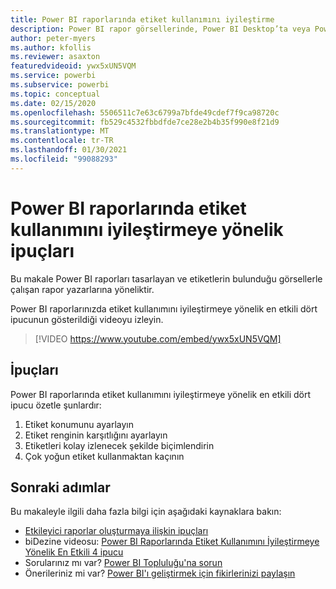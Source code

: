 ```yaml
---
title: Power BI raporlarında etiket kullanımını iyileştirme
description: Power BI rapor görsellerinde, Power BI Desktop’ta veya Power BI hizmetinde etiketlerin kullanımını iyileştirmeye yönelik dört ipucu.
author: peter-myers
ms.author: kfollis
ms.reviewer: asaxton
featuredvideoid: ywx5xUN5VQM
ms.service: powerbi
ms.subservice: powerbi
ms.topic: conceptual
ms.date: 02/15/2020
ms.openlocfilehash: 5506511c7e63c6799a7bfde49cdef7f9ca98720c
ms.sourcegitcommit: fb529c4532fbbdfde7ce28e2b4b35f990e8f21d9
ms.translationtype: MT
ms.contentlocale: tr-TR
ms.lasthandoff: 01/30/2021
ms.locfileid: "99088293"
---
```

# <a name="tips-to-optimize-the-use-of-labels-in-power-bi-reports"></a>Power BI raporlarında etiket kullanımını iyileştirmeye yönelik ipuçları

Bu makale Power BI raporları tasarlayan ve etiketlerin bulunduğu görsellerle çalışan rapor yazarlarına yöneliktir.

Power BI raporlarınızda etiket kullanımını iyileştirmeye yönelik en etkili dört ipucunun gösterildiği videoyu izleyin.

> [!VIDEO https://www.youtube.com/embed/ywx5xUN5VQM]

## <a name="tips"></a>İpuçları

Power BI raporlarında etiket kullanımını iyileştirmeye yönelik en etkili dört ipucu özetle şunlardır:

1. Etiket konumunu ayarlayın
1. Etiket renginin karşıtlığını ayarlayın
1. Etiketleri kolay izlenecek şekilde biçimlendirin
1. Çok yoğun etiket kullanmaktan kaçının

## <a name="next-steps"></a>Sonraki adımlar

Bu makaleyle ilgili daha fazla bilgi için aşağıdaki kaynaklara bakın:

- [Etkileyici raporlar oluşturmaya ilişkin ipuçları](../create-reports/desktop-tips-and-tricks-for-creating-reports.md)
- biDezine videosu: [Power BI Raporlarında Etiket Kullanımını İyileştirmeye Yönelik En Etkili 4 ipucu](https://www.youtube.com/watch?v=ywx5xUN5VQM)
- Sorularınız mı var? [Power BI Topluluğu'na sorun](https://community.powerbi.com/)
- Önerileriniz mi var? [Power BI'ı geliştirmek için fikirlerinizi paylaşın](https://ideas.powerbi.com)

